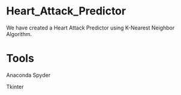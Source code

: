 # Heart_Attack_Predictor
We have created a Heart Attack Predictor using K-Nearest Neighbor Algorithm.

# Tools

Anaconda Spyder

Tkinter

